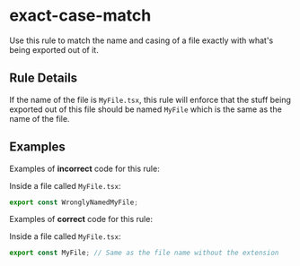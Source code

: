 # exact-case-match

Use this rule to match the name and casing of a file exactly with what&#39;s being exported out of it.

## Rule Details

If the name of the file is `MyFile.tsx`, this rule will enforce that the stuff being exported out of this file should be named `MyFile` which is the same as the name of the file.

## Examples

Examples of **incorrect** code for this rule:

Inside a file called `MyFile.tsx`:

```js
export const WronglyNamedMyFile;
```



Examples of **correct** code for this rule:

Inside a file called `MyFile.tsx`:

```js
export const MyFile; // Same as the file name without the extension
```
